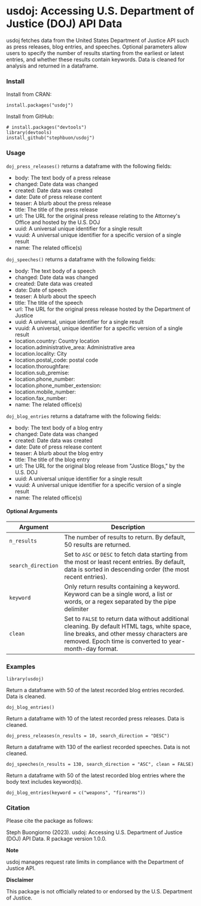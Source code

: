 # usdoj: Accessing U.S. Department of Justice (DOJ) API Data

usdoj fetches data from the United States Department of Justice API such as press releases, blog entries, and speeches. Optional parameters allow users to specify the number of results starting from the earliest or latest entries, and whether these results contain keywords. Data is cleaned for analysis and returned in a dataframe.

### Install 

Install from CRAN:
```
install.packages("usdoj")
```

Install from GitHub:
```
# install.packages("devtools")
library(devtools)
install_github("stephbuon/usdoj")
```

### Usage

`doj_press_releases()` returns a dataframe with the following fields: 

- body: The text body of a press release
- changed: Date data was changed
- created: Date data was created
- date: Date of press release content
- teaser: A blurb about the press release
- title: The title of the press release
- url: The URL for the original press release relating to the Attorney's Office and hosted by the U.S. DOJ
- uuid: A universal unique identifier for a single result
- vuuid: A universal unique identifier for a specific version of a single result
- name: The related office(s)

`doj_speeches()` returns a dataframe with the following fields: 

- body: The text body of a speech
- changed: Date data was changed 
- created: Date data was created
- date: Date of speech
- teaser: A blurb about the speech
- title: The title of the speech
- url: The URL for the original press release hosted by the Department of Justice
- uuid: A universal, unique identifier for a single result
- vuuid: A universal, unique identifier for a specific version of a single result
- location.country: Country location
- location.administrative_area: Administrative area
- location.locality: City 
- location.postal_code: postal code
- location.thoroughfare:
- location.sub_premise:
- location.phone_number: 
- location.phone_number_extension:
- location.mobile_number:
- location.fax_number:
- name: The related office(s)

`doj_blog_entries` returns a dataframe with the following fields: 

- body: The text body of a blog entry
- changed: Date data was changed
- created: Date data was created
- date: Date of press release content
- teaser: A blurb about the blog entry
- title: The title of the blog entry
- url: The URL for the original blog release from "Justice Blogs," by the U.S. DOJ
- uuid: A universal unique identifier for a single result
- vuuid: A universal unique identifier for a specific version of a single result
- name: The related office(s)

#### Optional Arguments

| Argument | Description |
| ------------- | ------------- |
| `n_results`  | The number of results to return. By default, 50 results are returned.  |
| `search_direction`  | Set to `ASC` or `DESC` to fetch data starting from the most or least recent entries. By default, data is sorted in descending order (the most recent entries).  |
| `keyword` | Only return results containing a keyword. Keyword can be a single word, a list or words, or a regex separated by the pipe delimiter|
| `clean` | Set to `FALSE` to return data without additional cleaning. By default HTML tags, white space, line breaks, and other messy characters are removed. Epoch time is converted to year-month-day format.  |

### Examples

```
library(usdoj)
```

Return a dataframe with 50 of the latest recorded blog entries recorded. Data is cleaned. 
```
doj_blog_entries()
```

Return a dataframe with 10 of the latest recorded press releases. Data is cleaned. 
```
doj_press_releases(n_results = 10, search_direction = "DESC")
```

Return a dataframe with 130 of the earliest recorded speeches. Data is not cleaned. 
```
doj_speeches(n_results = 130, search_direction = "ASC", clean = FALSE)
```

Return a dataframe with 50 of the latest recorded blog entries where the body text includes keyword(s).
```
doj_blog_entries(keyword = c("weapons", "firearms"))
```


### Citation

Please cite the package as follows: 

Steph Buongiorno (2023). usdoj: Accessing U.S. Department of Justice (DOJ) API Data. R package version 1.0.0.

**Note**

usdoj manages request rate limits in compliance with the Department of Justice API. 

**Disclaimer**

This package is not officially related to or endorsed by the U.S. Department of Justice. 
